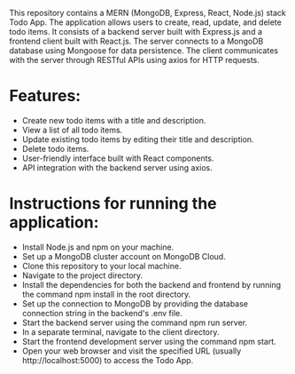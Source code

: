 This repository contains a MERN (MongoDB, Express, React, Node.js) stack Todo App. The application allows users to create, read, update, and delete todo items. It consists of a backend server built with Express.js and a frontend client built with React.js. The server connects to a MongoDB database using Mongoose for data persistence. The client communicates with the server through RESTful APIs using axios for HTTP requests.

# Features:

- Create new todo items with a title and description.
- View a list of all todo items.
- Update existing todo items by editing their title and description.
- Delete todo items.
- User-friendly interface built with React components.
- API integration with the backend server using axios.

# Instructions for running the application:

- Install Node.js and npm on your machine.
- Set up a MongoDB cluster account on MongoDB Cloud.
- Clone this repository to your local machine.
- Navigate to the project directory.
- Install the dependencies for both the backend and frontend by running the command npm install in the root directory.
- Set up the connection to MongoDB by providing the database connection string in the backend's .env file.
- Start the backend server using the command npm run server.
- In a separate terminal, navigate to the client directory.
- Start the frontend development server using the command npm start.
- Open your web browser and visit the specified URL (usually http://localhost:5000) to access the Todo App.
